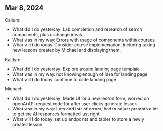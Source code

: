 ## Mar 8, 2024
Callum:
- What did I do yesterday: Lab completion and research of search components, plus ui change ideas.
- What was in my way: Errors with usage of components within courses
- What will I do today: Consider course implementation, including taking new lessons created by Michael and displaying them.

Kaitlyn:
- What did I do yesterday: Explore around landing page template
- What was in my way: not knowing enough of idea for landing page 
- What will I do today: continue to code landing page 

Michael:
- What did I do yesterday: Made UI for a new lesson form, worked on openAi API request code for after user clicks generate lesson
- What was in my way: Lots and lots of errors, had to adjust prompts a lot to get the AI responses formatted just right
- What will I do today: set up endpoints and tables to store a newly created lesson
